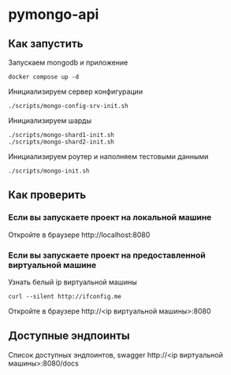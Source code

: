 # pymongo-api

## Как запустить

Запускаем mongodb и приложение

```shell
docker compose up -d
```

Инициализируем сервер конфигурации

```shell
./scripts/mongo-config-srv-init.sh
```

Инициализируем шарды

```shell
./scripts/mongo-shard1-init.sh
./scripts/mongo-shard2-init.sh
```

Инициализируем роутер и наполняем тестовыми данными

```shell
./scripts/mongo-init.sh
```

## Как проверить

### Если вы запускаете проект на локальной машине

Откройте в браузере http://localhost:8080

### Если вы запускаете проект на предоставленной виртуальной машине

Узнать белый ip виртуальной машины

```shell
curl --silent http://ifconfig.me
```

Откройте в браузере http://<ip виртуальной машины>:8080

## Доступные эндпоинты

Список доступных эндпоинтов, swagger http://<ip виртуальной машины>:8080/docs